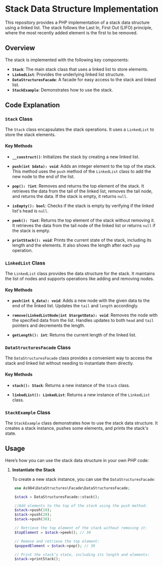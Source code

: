 # Stack Data Structure Implementation

This repository provides a PHP implementation of a stack data structure using a linked list. The stack follows the Last In, First Out (LIFO) principle, where the most recently added element is the first to be removed.

## Overview

The stack is implemented with the following key components:

- **`Stack`**: The main stack class that uses a linked list to store elements.
- **`LinkedList`**: Provides the underlying linked list structure.
- **`DataStructuresFacade`**: A facade for easy access to the stack and linked list.
- **`StackExample`**: Demonstrates how to use the stack.

## Code Explanation

### `Stack` Class

The `Stack` class encapsulates the stack operations. It uses a `LinkedList` to store the stack elements.

#### Key Methods

- **`__construct()`**: Initializes the stack by creating a new linked list.
  
- **`push(int $data): void`**: Adds an integer element to the top of the stack. This method uses the `push` method of the `LinkedList` class to add the new node to the end of the list.

- **`pop(): ?int`**: Removes and returns the top element of the stack. It retrieves the data from the tail of the linked list, removes the tail node, and returns the data. If the stack is empty, it returns `null`.

- **`isEmpty(): bool`**: Checks if the stack is empty by verifying if the linked list's head is `null`.

- **`peek(): ?int`**: Returns the top element of the stack without removing it. It retrieves the data from the tail node of the linked list or returns `null` if the stack is empty.

- **`printStack(): void`**: Prints the current state of the stack, including its length and the elements. It also shows the length after each `pop` operation.

### `LinkedList` Class

The `LinkedList` class provides the data structure for the stack. It maintains the list of nodes and supports operations like adding and removing nodes.

#### Key Methods

- **`push(int $_data): void`**: Adds a new node with the given data to the end of the linked list. Updates the `tail` and `length` accordingly.

- **`remove(LinkedListNode|int $targetData): void`**: Removes the node with the specified data from the list. Handles updates to both `head` and `tail` pointers and decrements the length.

- **`getLength(): int`**: Returns the current length of the linked list.

### `DataStructuresFacade` Class

The `DataStructuresFacade` class provides a convenient way to access the stack and linked list without needing to instantiate them directly.

#### Key Methods

- **`stack(): Stack`**: Returns a new instance of the `Stack` class.
  
- **`linkedList(): LinkedList`**: Returns a new instance of the `LinkedList` class.

### `StackExample` Class

The `StackExample` class demonstrates how to use the stack data structure. It creates a stack instance, pushes some elements, and prints the stack's state.

## Usage

Here’s how you can use the stack data structure in your own PHP code:

1. **Instantiate the Stack**

   To create a new stack instance, you can use the `DataStructuresFacade`:

   ```php
    use As984\DataStructures\Facade\DataStructuresFacade;

    $stack = DataStructuresFacade::stack();

    //Add elements to the top of the stack using the push method:
    $stack->push(10);
    $stack->push(20);
    $stack->push(30);

    // Retrieve the top element of the stack without removing it:
    $topElement = $stack->peek(); // 30

    // Remove and retrieve the top element:
    $poppedElement = $stack->pop(); // 30

    // Print the stack’s state, including its length and elements:
    $stack->printStack();       


